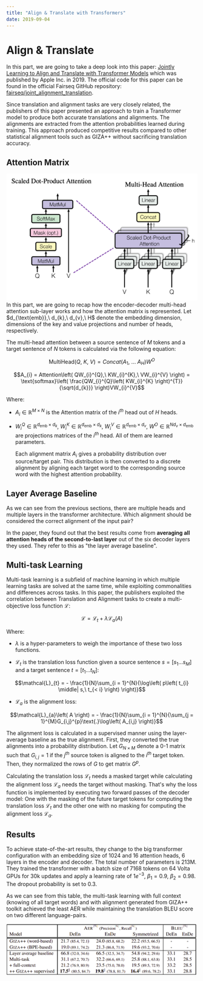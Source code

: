 ```yaml
---
title: "Align & Translate with Transformers"
date: 2019-09-04
---
```


# Align & Translate
In this part, we are going to take a deep look into this paper: [Jointly
Learning to Align and Translate with Transformer
Models](https://arxiv.org/pdf/1909.02074.pdf) which was published by
Apple Inc. in 2019. The official code for this paper can be found in the
official Fairseq GitHub repository:
[fairseq/joint_alignment_translation](https://github.com/pytorch/fairseq/tree/master/examples/joint_alignment_translation).

Since translation and alignment tasks are very closely related, the
publishers of this paper presented an approach to train a Transformer
model to produce both accurate translations and alignments. The
alignments are extracted from the attention probabilities learned during
training. This approach produced competitive results compared to other
statistical alignment tools such as GIZA++ without sacrificing
translation accuracy.

Attention Matrix
----------------

<div align="center">
    <img src="media/Align_and_Translate/image1.png" width=750>
</div>
In this part, we are going to recap how the encoder-decoder multi-head
attention sub-layer works and how the attention matrix is represented.
Let $d_{\text{emb}},\ d_{k},\ d_{v},\ H$ denote the embedding dimension,
dimensions of the key and value projections and number of heads,
respectively.

The multi-head attention between a source sentence of $M$ tokens and a
target sentence of $N$ tokens is calculated via the following equation:

$$\text{MultiHead}\left( Q,\ K,\ V \right) = Concat\left( A_{1},\ ...\ A_{H} \right)W^{O}$$

$$A_{i} = Attention\left( QW_{i}^{Q},\ KW_{i}^{K},\ VW_{i}^{V} \right) = \text{softmax}\left( \frac{QW_{i}^{Q}\left( KW_{i}^{K} \right)^{T}}{\sqrt{d_{k}}} \right)VW_{i}^{V}$$

Where:

-   $A_{i} \in \mathbb{R}^{M \times N}$ is the Attention matrix of the
    $i^{th}$ head out of $H$ heads.

-   $W_{i}^{Q} \in \mathbb{R}^{d_{\text{emb}} \times d_{k}},\ W_{i}^{K} \in \mathbb{R}^{d_{\text{emb}} \times d_{k}},\ W_{i}^{V} \in \mathbb{R}^{d_{\text{emb}} \times d_{v}},\ W^{O} \in \mathbb{R}^{Nd_{v} \times d_{\text{emb}}}$
    are projections matrices of the $i^{th}$ head. All of them are learned
    parameters.

    Each alignment matrix $A_{i}$ gives a probability distribution over
    source/target pair. This distribution is then converted to a
    discrete alignment by aligning each target word to the corresponding
    source word with the highest attention probability.

Layer Average Baseline
----------------------

As we can see from the previous sections, there are multiple heads and
multiple layers in the transformer architecture. Which alignment should
be considered the correct alignment of the input pair?

In the paper, they found out that the best results come from
**averaging all attention heads of the second-to-last layer** out
of the six decoder layers they used. They refer to this as "the layer
average baseline".

Multi-task Learning
-------------------

Multi-task learning is a subfield of machine learning in which multiple
learning tasks are solved at the same time, while exploiting
commonalities and differences across tasks. In this paper, the
publishers exploited the correlation between Translation and Alignment
tasks to create a multi-objective loss function $\mathcal{L}$:

$$\mathcal{L} = \mathcal{L}_{t} + \lambda\mathcal{L}_{a}\left( A \right)$$

Where:

-   $\lambda$ is a hyper-parameters to weigh the importance of these two
    loss functions.

-  <span>$\mathcal{L}_{t}$</span> is the translation loss function given a source sentence <span>$s = \left[ s_{1}\text{...}s_{M} \right]$</span> and a target sentence <span>$t = \left[ t_{1}\text{...}t_{N} \right]$</span>:

$$\mathcal{L}_{t} = - \frac{1}{N}\sum_{i = 1}^{N}{\log\left( p\left( t_{i} \middle| s,\ t_{< i} \right) \right)}$$

-   $\mathcal{L}_{a}$ is the alignment loss:

$$\mathcal{L}_{a}\left( A \right) = - \frac{1}{N}\sum_{i = 1}^{N}{\sum_{j = 1}^{M}G_{i,j}^{p}\text{.}\log\left( A_{i,j} \right)}$$

The alignment loss is calculated in a supervised manner using the
layer-average baseline as the true alignment. First, they converted the
true alignments into a probability distribution. Let $G_{N \times M}$
denote a 0-1 matrix such that $G_{i,j} = 1$ if the $j^{th}$ source token is
aligned to the $i^{th}$ target token. Then, they normalized the rows of $G$
to get matrix $G^{p}$.


Calculating the translation loss <span>$\mathcal{L}_{t}$</span> needs a masked target
while calculating the alignment loss <span>$\mathcal{L}_{a}$</span> needs the target
without masking. That's why the loss function is implemented by
executing two forward passes of the decoder model: One with the masking
of the future target tokens for computing the translation loss
<span>$\mathcal{L}_{t}$</span> and the other one with no masking for computing the
alignment loss <span>$\mathcal{L}_{a}$</span>.

Results
-------

To achieve state-of-the-art results, they change to the big transformer
configuration with an embedding size of 1024 and 16 attention heads, 6
layers in the encoder and decoder. The total number of parameters is
213M. They trained the transformer with a batch size of 7168 tokens on
64 Volta GPUs for 30k updates and apply a learning rate of $1e^{-3}$,
$\beta_{1} = 0.9$, $\beta_{2} = 0.98$. The dropout probability is set to
$0.3$.

As we can see from this table, the multi-task learning with full context
(knowing of all target words) and with alignment generated from GIZA++
toolkit achieved the least AER while maintaining the translation BLEU
score on two different language-pairs.

<div align="center">
    <img src="media/Align_and_Translate/image2.png" width=750>
</div>